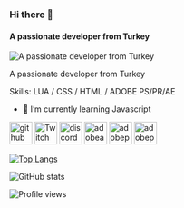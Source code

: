 ### Hi there 👋
#### A passionate developer from Turkey
![A passionate developer from Turkey](https://i.hizliresim.com/C1Oqkb.png)

A passionate developer from Turkey

Skills: LUA / CSS / HTML / ADOBE PS/PR/AE

- 🌱 I’m currently learning Javascript 


[<img src='https://cdn.jsdelivr.net/npm/simple-icons@3.0.1/icons/github.svg' alt='github' height='40'>](https://github.com/illusionvisible)  [<img src='https://cdn.jsdelivr.net/npm/simple-icons@3.0.1/icons/twitch.svg' alt='Twitch' height='40'>](https://www.twitch.tv/illusionvisible)  [<img src='https://cdn.jsdelivr.net/npm/simple-icons@3.0.1/icons/discord.svg' alt='discord' height='40'>](http://discord.gg/DXucQnP)  [<img src='https://cdn.jsdelivr.net/npm/simple-icons@3.0.1/icons/adobeaftereffects.svg' alt='adobeaftereffects' height='40'>](http://discord.gg/DXucQnP)  [<img src='https://cdn.jsdelivr.net/npm/simple-icons@3.0.1/icons/adobephotoshop.svg' alt='adobephotoshop' height='40'>](http://discord.gg/DXucQnP)  [<img src='https://cdn.jsdelivr.net/npm/simple-icons@3.0.1/icons/adobepremierepro.svg' alt='adobepremierepro' height='40'>](http://discord.gg/DXucQnP)  

[![Top Langs](https://github-readme-stats.vercel.app/api/top-langs/?username=illusionvisible)](https://github.com/anuraghazra/github-readme-stats)

![GitHub stats](https://github-readme-stats.vercel.app/api?username=illusionvisible&show_icons=true)  

![Profile views](https://gpvc.arturio.dev/illusionvisible)  
